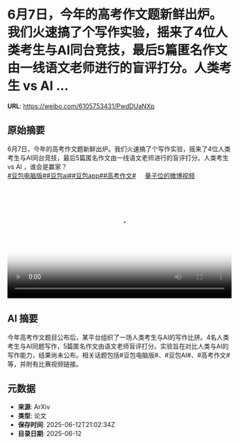 # 6月7日，今年的高考作文题新鲜出炉。我们火速搞了个写作实验，摇来了4位人类考生与AI同台竞技，最后5篇匿名作文由一线语文老师进行的盲评打分。人类考生 vs AI ...

**URL**: https://weibo.com/6105753431/PwdDUaNXp

## 原始摘要

6月7日，今年的高考作文题新鲜出炉。我们火速搞了个写作实验，摇来了4位人类考生与AI同台竞技，最后5篇匿名作文由一线语文老师进行的盲评打分。人类考生 vs AI ，谁会是赢家？<br><a href="https://m.weibo.cn/search?containerid=231522type%3D1%26t%3D10%26q%3D%23%E8%B1%86%E5%8C%85%E7%94%B5%E8%84%91%E7%89%88%23&amp;extparam=%23%E8%B1%86%E5%8C%85%E7%94%B5%E8%84%91%E7%89%88%23" data-hide=""><span class="surl-text">#豆包电脑版#</span></a><a href="https://m.weibo.cn/search?containerid=231522type%3D1%26t%3D10%26q%3D%23%E8%B1%86%E5%8C%85ai%23&amp;extparam=%23%E8%B1%86%E5%8C%85ai%23" data-hide=""><span class="surl-text">#豆包ai#</span></a><a href="https://m.weibo.cn/search?containerid=231522type%3D1%26t%3D10%26q%3D%23%E8%B1%86%E5%8C%85app%23&amp;extparam=%23%E8%B1%86%E5%8C%85app%23" data-hide=""><span class="surl-text">#豆包app#</span></a><a href="https://m.weibo.cn/search?containerid=231522type%3D1%26t%3D10%26q%3D%23%E9%AB%98%E8%80%83%E4%BD%9C%E6%96%87%23&amp;extparam=%23%E9%AB%98%E8%80%83%E4%BD%9C%E6%96%87%23" data-hide=""><span class="surl-text">#高考作文#</span></a> <a href="https://video.weibo.com/show?fid=1034:5176776280703044" data-hide=""><span class="url-icon"><img style="width: 1rem;height: 1rem" src="https://h5.sinaimg.cn/upload/2015/09/25/3/timeline_card_small_video_default.png" referrerpolicy="no-referrer"></span><span class="surl-text">量子位的微博视频</span></a> <br clear="both"><div style="clear: both"></div><video controls="controls" poster="https://tvax2.sinaimg.cn/orj480/006Fd7o3ly1i2cqcjvt6uj31hc0u01ky.jpg" style="width: 100%"><source src="https://f.video.weibocdn.com/o0/7nG1Svowlx08oZi2v4SA01041202SLEe0E020.mp4?label=mp4_720p&amp;template=1280x720.25.0&amp;ori=0&amp;ps=1CwnkDw1GXwCQx&amp;Expires=1749765745&amp;ssig=daB7c6VgCS&amp;KID=unistore,video"><source src="https://f.video.weibocdn.com/o0/liQZ7BBNlx08oZi1hXxS01041201xfln0E010.mp4?label=mp4_hd&amp;template=852x480.25.0&amp;ori=0&amp;ps=1CwnkDw1GXwCQx&amp;Expires=1749765745&amp;ssig=VS5eoCFN%2FQ&amp;KID=unistore,video"><source src="https://f.video.weibocdn.com/o0/CAHB9BIQlx08oZi1luJO01041200Yuzo0E010.mp4?label=mp4_ld&amp;template=640x360.25.0&amp;ori=0&amp;ps=1CwnkDw1GXwCQx&amp;Expires=1749765745&amp;ssig=E6OzBYyRAw&amp;KID=unistore,video"><p>视频无法显示，请前往<a href="https://video.weibo.com/show?fid=1034%3A5176776280703044" target="_blank" rel="noopener noreferrer">微博视频</a>观看。</p></video>

## AI 摘要

今年高考作文题目公布后，某平台组织了一场人类考生与AI的写作比拼。4名人类考生与AI同题写作，5篇匿名作文由语文老师盲评打分。实验旨在对比人类与AI的写作能力，结果尚未公布。相关话题包括#豆包电脑版#、#豆包AI#、#高考作文#等，并附有比赛视频链接。

## 元数据

- **来源**: ArXiv
- **类型**: 论文
- **保存时间**: 2025-06-12T21:02:34Z
- **目录日期**: 2025-06-12

